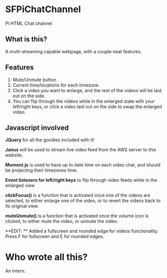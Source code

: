 # SFPiChatChannel
Pi HTML Chat channel
## What is this?
A multi-streaming capable webpage, with a couple neat features.
## Features
1. Mute/Unmute button
2. Current time/locations for each timezone.
3. Click a video you want to enlarge, and the rest of the videos will be laid out on the side.
4. You can flip through the videos while in the enlarged state with your left/right keys, or click a video laid out on the side to swap the enlarged video.

## Javascript involved
**JQuery** for all the goodies included with it!

**Janus** will be used to stream live video feed from the AWS server to this website.

**Moment.js** is used to have up to date time on each video chat, and should be projecting their timezones time.

**Event listeners for left/right keys** to flip through video feeds while in the enlarged view

**clickFocus()** is a function that is activated once one of the videos are selected, to either enlarge one of the video, or to revert the videos back to its original view.

**muteUnmute()** is a function that is activated once the volume icon is clicked, to either mute the video, or unmute the video.

**EDIT: ** Added a fullscreen and rounded edge for videos functionality. Press F for fullscreen and E for rounded edges. 

# Who wrote all this?
An intern.
